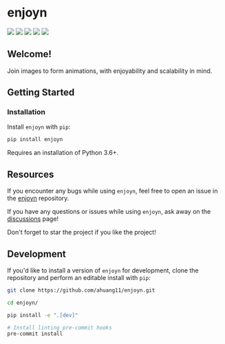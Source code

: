 # enjoyn

<a href="https://pypi.python.org/pypi/enjoyn/" alt="PyPI Version">
    <img src="https://badge.fury.io/py/enjoyn.svg" /></a>
<a href="https://github.com/ahuang11/enjoyn/" alt="Stars">
    <img src="https://img.shields.io/github/stars/ahuang11/enjoyn" /></a>
<a href="https://pepy.tech/badge/enjoyn/" alt="Downloads">
    <img src="https://pepy.tech/badge/enjoyn" /></a>
<a href="https://github.com/ahuang11/enjoyn/pulse" alt="Activity">
    <img src="https://img.shields.io/github/commit-activity/m/ahuang11/enjoyn" /></a>
<a href="https://github.com/ahuang11/enjoyn/graphs/contributors" alt="Contributors">
    <img src="https://img.shields.io/github/contributors/ahuang11/enjoyn" /></a>

## Welcome!

Join images to form animations, with enjoyability and scalability in mind.

## Getting Started

### Installation

Install `enjoyn` with `pip`:

```bash
pip install enjoyn
```

Requires an installation of Python 3.6+.

## Resources

If you encounter any bugs while using `enjoyn`, feel free to open an issue in the [enjoyn](https://github.com/ahuang11/enjoyn) repository.

If you have any questions or issues while using `enjoyn`, ask away on the [discussions](https://github.com/ahuang11/enjoyn/discussions/) page!

Don't forget to star the project if you like the project!

## Development

If you'd like to install a version of `enjoyn` for development, clone the repository and perform an editable install with `pip`:

```bash
git clone https://github.com/ahuang11/enjoyn.git

cd enjoyn/

pip install -e ".[dev]"

# Install linting pre-commit hooks
pre-commit install
```
